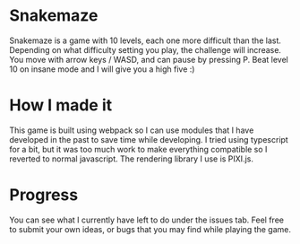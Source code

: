 # Snakemaze
Snakemaze is a game with 10 levels, each one more difficult than the last. Depending on what difficulty setting you play, the challenge will increase. You move with arrow keys / WASD, and can pause by pressing P. Beat level 10 on insane mode and I will give you a high five :)
# How I made it
This game is built using webpack so I can use modules that I have developed in the past to save time while developing. I tried using typescript for a bit, but it was too much work to make everything compatible so I reverted to normal javascript. The rendering library I use is PIXI.js.
# Progress
You can see what I currently have left to do under the issues tab. Feel free to submit your own ideas, or bugs that you may find while playing the game.
